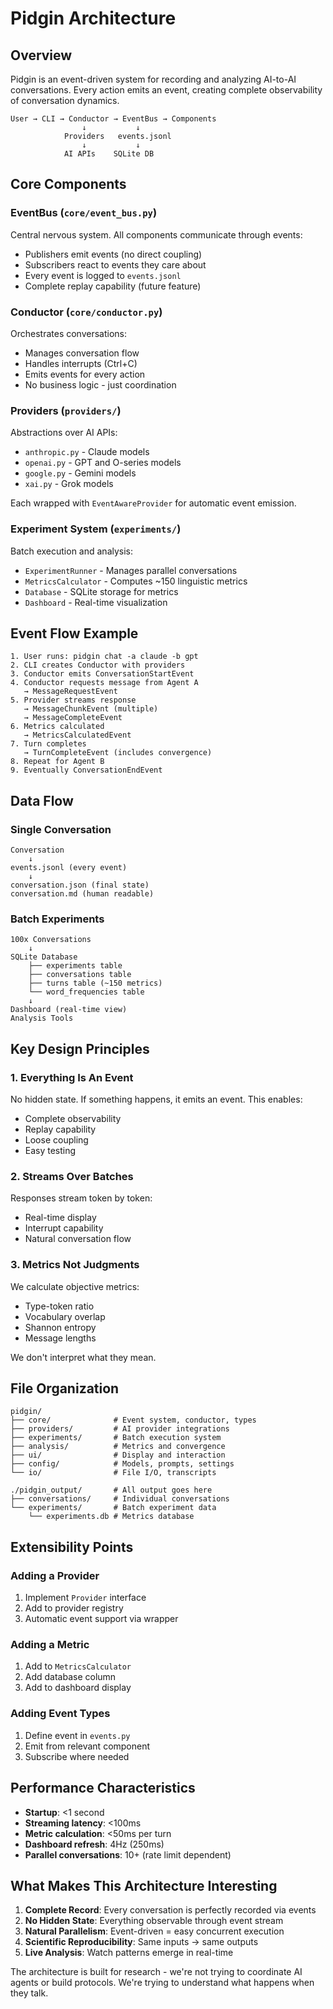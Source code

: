 # Pidgin Architecture

## Overview

Pidgin is an event-driven system for recording and analyzing AI-to-AI conversations. Every action emits an event, creating complete observability of conversation dynamics.

```
User → CLI → Conductor → EventBus → Components
                ↓           ↓
            Providers   events.jsonl
                ↓           ↓
            AI APIs    SQLite DB
```

## Core Components

### EventBus (`core/event_bus.py`)
Central nervous system. All components communicate through events:
- Publishers emit events (no direct coupling)
- Subscribers react to events they care about
- Every event is logged to `events.jsonl`
- Complete replay capability (future feature)

### Conductor (`core/conductor.py`)
Orchestrates conversations:
- Manages conversation flow
- Handles interrupts (Ctrl+C)
- Emits events for every action
- No business logic - just coordination

### Providers (`providers/`)
Abstractions over AI APIs:
- `anthropic.py` - Claude models
- `openai.py` - GPT and O-series models
- `google.py` - Gemini models
- `xai.py` - Grok models

Each wrapped with `EventAwareProvider` for automatic event emission.

### Experiment System (`experiments/`)
Batch execution and analysis:
- `ExperimentRunner` - Manages parallel conversations
- `MetricsCalculator` - Computes ~150 linguistic metrics
- `Database` - SQLite storage for metrics
- `Dashboard` - Real-time visualization

## Event Flow Example

```
1. User runs: pidgin chat -a claude -b gpt
2. CLI creates Conductor with providers
3. Conductor emits ConversationStartEvent
4. Conductor requests message from Agent A
   → MessageRequestEvent
5. Provider streams response
   → MessageChunkEvent (multiple)
   → MessageCompleteEvent
6. Metrics calculated
   → MetricsCalculatedEvent
7. Turn completes
   → TurnCompleteEvent (includes convergence)
8. Repeat for Agent B
9. Eventually ConversationEndEvent
```

## Data Flow

### Single Conversation
```
Conversation
    ↓
events.jsonl (every event)
    ↓
conversation.json (final state)
conversation.md (human readable)
```

### Batch Experiments
```
100x Conversations
    ↓
SQLite Database
    ├── experiments table
    ├── conversations table
    ├── turns table (~150 metrics)
    └── word_frequencies table
    ↓
Dashboard (real-time view)
Analysis Tools
```

## Key Design Principles

### 1. Everything Is An Event
No hidden state. If something happens, it emits an event. This enables:
- Complete observability
- Replay capability
- Loose coupling
- Easy testing

### 2. Streams Over Batches
Responses stream token by token:
- Real-time display
- Interrupt capability
- Natural conversation flow

### 3. Metrics Not Judgments
We calculate objective metrics:
- Type-token ratio
- Vocabulary overlap
- Shannon entropy
- Message lengths

We don't interpret what they mean.

## File Organization

```
pidgin/
├── core/              # Event system, conductor, types
├── providers/         # AI provider integrations
├── experiments/       # Batch execution system
├── analysis/          # Metrics and convergence
├── ui/                # Display and interaction
├── config/            # Models, prompts, settings
└── io/                # File I/O, transcripts

./pidgin_output/       # All output goes here
├── conversations/     # Individual conversations
└── experiments/       # Batch experiment data
    └── experiments.db # Metrics database
```

## Extensibility Points

### Adding a Provider
1. Implement `Provider` interface
2. Add to provider registry
3. Automatic event support via wrapper

### Adding a Metric
1. Add to `MetricsCalculator`
2. Add database column
3. Add to dashboard display

### Adding Event Types
1. Define event in `events.py`
2. Emit from relevant component
3. Subscribe where needed

## Performance Characteristics

- **Startup**: <1 second
- **Streaming latency**: <100ms
- **Metric calculation**: <50ms per turn
- **Dashboard refresh**: 4Hz (250ms)
- **Parallel conversations**: 10+ (rate limit dependent)

## What Makes This Architecture Interesting

1. **Complete Record**: Every conversation is perfectly recorded via events
2. **No Hidden State**: Everything observable through event stream
3. **Natural Parallelism**: Event-driven = easy concurrent execution
4. **Scientific Reproducibility**: Same inputs → same outputs
5. **Live Analysis**: Watch patterns emerge in real-time

The architecture is built for research - we're not trying to coordinate AI agents or build protocols. We're trying to understand what happens when they talk.